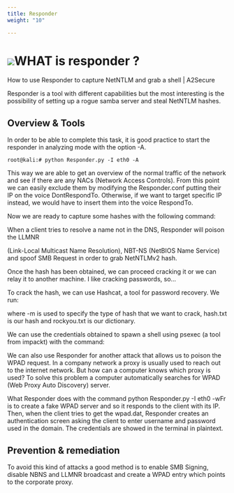 ```yaml
---
title: Responder
weight: "10"

---
```


# ![](/uploads/skull.png)**WHAT is responder ?**

How to use Responder to capture NetNTLM and grab a shell | A2Secure

Responder is a tool with different capabilities but the most interesting is the possibility of setting up a rogue samba server and steal NetNTLM hashes.

## **Overview & Tools**

In order to be able to complete this task, it is good practice to start the responder in analyzing mode with the option -A.

    root@kali:# python Responder.py -I eth0 -A

This way we are able to get an overview of the normal traffic of the network and see if there are any NACs (Network Access Controls). From this point we can easily exclude them by modifying the Responder.conf putting their IP on the voice DontRespondTo. Otherwise, if we want to target specific IP instead, we would have to insert them into the voice RespondTo.

Now we are ready to capture some hashes with the following command:

When a client tries to resolve a name not in the DNS, Responder will poison the LLMNR

(Link-Local Multicast Name Resolution), NBT-NS (NetBIOS Name Service) and spoof SMB Request in order to grab NetNTLMv2 hash.

Once the hash has been obtained, we can proceed cracking it or we can relay it to another machine. I like cracking passwords, so…

To crack the hash, we can use Hashcat, a tool for password recovery. We run:

where -m is used to specify the type of hash that we want to crack, hash.txt is our hash and rockyou.txt is our dictionary.

We can use the credentials obtained to spawn a shell using psexec (a tool from impackt) with the command:

We can also use Responder for another attack that allows us to poison the WPAD request. In a company network a proxy is usually used to reach out to the internet network. But how can a computer knows which proxy is used? To solve this problem a computer automatically searches for WPAD (Web Proxy Auto Discovery) server.

What Responder does with the command python Responder.py -I eth0 -wFr is to create a fake WPAD server and so it responds to the client with its IP. Then, when the client tries to get the wpad.dat, Responder creates an authentication screen asking the client to enter username and password used in the domain. The credentials are showed in the terminal in plaintext.

## **Prevention & remediation**

To avoid this kind of attacks a good method is to enable SMB Signing, disable NBNS and LLMNR broadcast and create a WPAD entry which points to the corporate proxy.